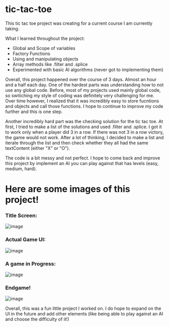 # tic-tac-toe
This tic tac toe project was creating for a current course I am currently taking.

What I learned throughout the project:

- Global and Scope of variables
- Factory Functions
- Using and manipulating objects
- Array methods like .filter and .splice
- Experimented with basic AI algorithms (never got to implementing them)

Overall, this project happened over the course of 3 days. Almost an hour and a half each day. One of the hardest parts was understanding how to not use any global code. Before, most of my projects used mainly global code, so switiching my style of coding was definitely very challenging for me. Over time however, I realized that it was incredibly easy to store fucntions and objects and call those functions. I hope to continue to improve my code further and this is one step.

Another incredibly hard part was the checking solution for the tic tac toe. At first, I tried to make a list of the solutions and used .filter and .splice. I got it to work only when a player did 3 in a row. If there was not 3 in a row victory, the game would not work. After a lot of thinking, I decided to make a list and iterate through the list and then check whether they all had the same textContent (either "X" or "O"). 

The code is a bit messy and not perfect. I hope to come back and improve this project by implement an AI you can play against that has levels (easy, medium, hard).

<h1>Here are some images of this project!</h1>

<h3>Title Screen:</h3>

![image](https://user-images.githubusercontent.com/107774675/236699216-c7f3f020-380a-49e5-8d59-f5828688726c.png)

<h3>Actual Game UI:</h3>

![image](https://user-images.githubusercontent.com/107774675/236699301-22cbc84f-3c2c-44d2-b540-36cb3274f6b7.png)

<h3>A game in Progress:</h3>

![image](https://user-images.githubusercontent.com/107774675/236699320-134ce3e8-85ef-4ae6-afdc-e6a231084196.png)

<h3>Endgame!</h3>

![image](https://user-images.githubusercontent.com/107774675/236699339-004263fe-7b0c-4491-9f0c-578d31d12230.png)

Overall, this was a fun little project I worked on. I do hope to expand on the UI in the future and add other elements (like being able to play against an AI and choose the difficulty of it!)

